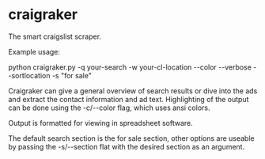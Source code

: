 # craigraker
The smart craigslist scraper.





Example usage:

python craigraker.py -q your-search -w your-cl-location --color --verbose --sortlocation -s "for sale"

Craigraker can give a general overview of search results or dive into the ads and extract the contact information and ad text. 
Highlighting of the output can be done using the -c/--color flag, which uses ansi colors. 

Output is formatted for viewing in spreadsheet software. 

The default search section is the for sale section, other options are useable by passing the -s/--section flat with the desired section as an argument. 


